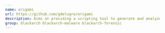 ```yaml
---
name: origami
url: https://github.com/gdelugre/origami
description: Aims at providing a scripting tool to generate and analyze malicious PDF files.
group: blackarch blackarch-malware blackarch-forensic
---
```

